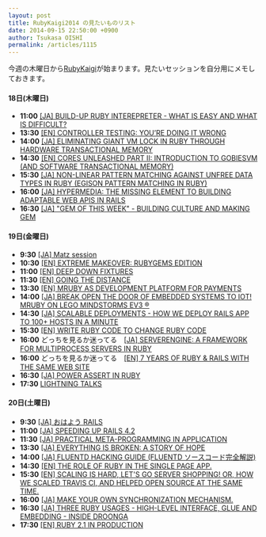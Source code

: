 ```yaml
---
layout: post
title: RubyKaigi2014 の見たいものリスト
date: 2014-09-15 22:50:00 +0900
author: Tsukasa OISHI
permalink: /articles/1115
---
```



今週の木曜日から[RubyKaigi](http://rubykaigi.org/2014/)が始まります。見たいセッションを自分用にメモしておきます。  

#### 18日(木曜日)  
* **11:00** [[JA] BUILD-UP RUBY INTEREPRETER - WHAT IS EASY AND WHAT IS DIFFICULT?](http://rubykaigi.org/2014/presentation/S-KoichiSasada)  
* **13:30** [[EN] CONTROLLER TESTING: YOU’RE DOING IT WRONG](http://rubykaigi.org/2014/presentation/S-JonathanMukai-Heidt)  
* **14:00** [[JA] ELIMINATING GIANT VM LOCK IN RUBY THROUGH HARDWARE TRANSACTIONAL MEMORY](http://rubykaigi.org/2014/presentation/S-ReiOdaira)  
* **14:30** [[EN] CORES UNLEASHED PART II: INTRODUCTION TO GOBIESVM (AND SOFTWARE TRANSACTIONAL MEMORY)](http://rubykaigi.org/2014/presentation/S-SzuKaiHsu)  
* **15:30** [[JA] NON-LINEAR PATTERN MATCHING AGAINST UNFREE DATA TYPES IN RUBY (EGISON PATTERN MATCHING IN RUBY)](http://rubykaigi.org/2014/presentation/S-SatoshiEgi)  
* **16:00** [[JA] HYPERMEDIA: THE MISSING ELEMENT TO BUILDING ADAPTABLE WEB APIS IN RAILS](http://rubykaigi.org/2014/presentation/S-ToruKawamura)  
* **16:30** [[JA] "GEM OF THIS WEEK" - BUILDING CULTURE AND MAKING GEM](http://rubykaigi.org/2014/presentation/S-TakumiMiura)  

#### 19日(金曜日)  
* **9:30** [[JA] Matz session](http://rubykaigi.org/2014/presentation/S-YukihiroMatzMatsumoto)  
* **10:30** [[EN] EXTREME MAKEOVER: RUBYGEMS EDITION](http://rubykaigi.org/2014/presentation/S-AndreArko)  
* **11:00** [[EN] DEEP DOWN FIXTURES](http://rubykaigi.org/2014/presentation/S-PrathameshSonpatki)  
* **11:30** [[EN] GOING THE DISTANCE](http://rubykaigi.org/2014/presentation/S-RichardSchneeman)  
* **13:30** [[EN] MRUBY AS DEVELOPMENT PLATFORM FOR PAYMENTS](http://rubykaigi.org/2014/presentation/S-ThiagoScalone-DanielRodriguez)  
* **14:00** [[JA] BREAK OPEN THE DOOR OF EMBEDDED SYSTEMS TO IOT! MRUBY ON LEGO MINDSTORMS EV3 ®](http://rubykaigi.org/2014/presentation/S-TakehikoYOSHIDA)  
* **14:30** [[JA] SCALABLE DEPLOYMENTS - HOW WE DEPLOY RAILS APP TO 100+ HOSTS IN A MINUTE](http://rubykaigi.org/2014/presentation/S-ShotaFukumori)  
* **15:30** [[EN] WRITE RUBY CODE TO CHANGE RUBY CODE](http://rubykaigi.org/2014/presentation/S-RichardHuang)  
* **16:00** どっちを見るか迷ってる　[[JA] SERVERENGINE: A FRAMEWORK FOR MULTIPROCESS SERVERS IN RUBY](http://rubykaigi.org/2014/presentation/S-MasahiroNakagawa)  
* **16:00** どっちを見るか迷ってる　[[EN] 7 YEARS OF RUBY & RAILS WITH THE SAME WEB SITE](http://rubykaigi.org/2014/presentation/S-ZevBlut-KevinGriffin)  
* **16:30** [[JA] POWER ASSERT IN RUBY](http://rubykaigi.org/2014/presentation/S-KazukiTsujimoto)  
* **17:30** [LIGHTNING TALKS](http://rubykaigi.org/2014/LT)  

#### 20日(土曜日)  
* **9:30** [[JA] おはよう RAILS](http://rubykaigi.org/2014/ohayo)  
* **11:00** [[JA] SPEEDING UP RAILS 4.2](http://rubykaigi.org/2014/presentation/S-AaronPatterson)  
* **11:30** [[JA] PRACTICAL META-PROGRAMMING IN APPLICATION](http://rubykaigi.org/2014/presentation/S-KyosukeMOROHASHI)  
* **13:30** [[JA] EVERYTHING IS BROKEN: A STORY OF HOPE](http://rubykaigi.org/2014/presentation/S-JonanScheffler)  
* **14:00** [[JA] FLUENTD HACKING GUIDE (FLUENTD ソースコード完全解説)](http://rubykaigi.org/2014/presentation/S-NaotoshiSeo)  
* **14:30** [[EN] THE ROLE OF RUBY IN THE SINGLE PAGE APP.](http://rubykaigi.org/2014/presentation/S-MatthewWerner)  
* **15:30** [[EN] SCALING IS HARD, LET'S GO SERVER SHOPPING! OR, HOW WE SCALED TRAVIS CI, AND HELPED OPEN SOURCE AT THE SAME TIME.](http://rubykaigi.org/2014/presentation/S-JoshKalderimis)  
* **16:00** [[JA] MAKE YOUR OWN SYNCHRONIZATION MECHANISM.](http://rubykaigi.org/2014/presentation/S-MasatoshiSEKI)  
* **16:30** [[JA] THREE RUBY USAGES - HIGH-LEVEL INTERFACE, GLUE AND EMBEDDING - INSIDE DROONGA](http://rubykaigi.org/2014/presentation/S-KouheiSutou)  
* **17:30** [[EN] RUBY 2.1 IN PRODUCTION](http://rubykaigi.org/2014/presentation/S-AmanGupta)  
